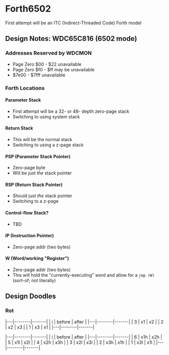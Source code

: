 # Forth6502

First attempt will be an ITC (Indirect-Threaded Code) Forth model

## Design Notes: WDC65C816 (6502 mode)

### Addresses Reserved by WDCMON

  - Page Zero $00 - $22 unavailable
  - Page Zero $f0 - $ff may be unavailable
  - $7e00 - $7fff unavailable

### Forth Locations

#### Parameter Stack
  - First attempt will be a 32- or 48- depth zero-page stack
  - Switching to using system stack

#### Return Stack
  - This will be the normal stack
  - Switching to using a z-page stack

#### PSP (Parameter Stack Pointer)
  - Zero-page byte
  - Will be just _the_ stack pointer

#### RSP (Return Stack Pointer)
  - Should just _the_ stack pointer
  - Switching to a z-page

#### Control-flow Stack?
  - TBD

#### IP (Instruction Pointer)
  - Zero-page addr (two bytes)

#### W (Word/working "Register")
  - Zero-page addr (two bytes)
  - This will hold the "currently-executing" word and allow
    for a `jmp (W)` (sort-of; not literally)

## Design Doodles

### Rot

|---|--------|-------|
| i | before | after |
|---|--------|-------|
| 3 | x1     | x2    |
| 2 | x2     | x3    |
| 1 | x3     | x1    |
|---|--------|-------|

|---|--------|-------|
| i | before | after |
|---|--------|-------|
| 6 | x1h    | x2h   |
| 5 | x1l    | x2l   |
| 4 | x2h    | x3h   |
| 3 | x2l    | x3l   |
| 2 | x3h    | x1h   |
| 1 | x3l    | x1l   |
|---|--------|-------|

